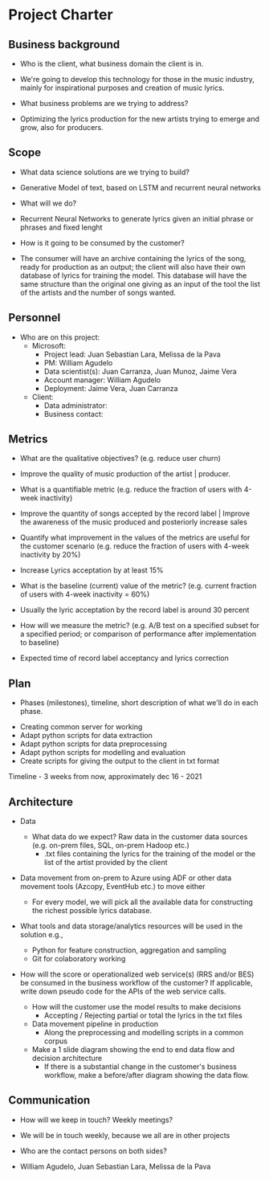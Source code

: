 # Project Charter

## Business background

* Who is the client, what business domain the client is in.
- We're going to develop this technology for those in the music industry, mainly for inspirational purposes and creation of music lyrics.
* What business problems are we trying to address?
- Optimizing the lyrics production for the new artists trying to emerge and grow, also for producers.

## Scope
* What data science solutions are we trying to build?
- Generative Model of text, based on LSTM and recurrent neural networks
* What will we do?
- Recurrent Neural Networks to generate lyrics given an initial phrase or phrases and fixed lenght 
* How is it going to be consumed by the customer?
- The consumer will have an archive containing the lyrics of the song, ready for production as an output; the client will also have their own database of lyrics for training the model. 
This database will have the same structure than the original one giving as an input of the tool the list of the artists and the number of songs wanted.

## Personnel
* Who are on this project:
	* Microsoft:
		* Project lead: Juan Sebastian Lara, Melissa de la Pava
		* PM: William Agudelo
		* Data scientist(s): Juan Carranza, Juan Munoz, Jaime Vera 
		* Account manager: William Agudelo
		* Deployment: Jaime Vera, Juan Carranza
	* Client:
		* Data administrator: 
		* Business contact:
	
## Metrics
* What are the qualitative objectives? (e.g. reduce user churn)
- Improve the quality of music production of the artist | producer. 
* What is a quantifiable metric  (e.g. reduce the fraction of users with 4-week inactivity)
- Improve the quantity of songs accepted by the record label | Improve the awareness of the music produced and posteriorly increase sales 
* Quantify what improvement in the values of the metrics are useful for the customer scenario (e.g. reduce the  fraction of users with 4-week inactivity by 20%) 
- Increase Lyrics acceptation by at least 15%
* What is the baseline (current) value of the metric? (e.g. current fraction of users with 4-week inactivity = 60%)
- Usually the lyric acceptation by the record label is around 30 percent
* How will we measure the metric? (e.g. A/B test on a specified subset for a specified period; or comparison of performance after implementation to baseline)
- Expected time of record label acceptancy and lyrics correction

## Plan
* Phases (milestones), timeline, short description of what we'll do in each phase.
- Creating common server for working
- Adapt python scripts for data extraction
- Adapt python scripts for data preprocessing
- Adapt python scripts for modelling and evaluation
- Create scripts for giving the output to the client in txt format

Timeline - 3 weeks from now, approximately dec 16 - 2021

## Architecture
* Data
  * What data do we expect? Raw data in the customer data sources (e.g. on-prem files, SQL, on-prem Hadoop etc.) 
	- .txt files containing the lyrics for the training of the model or the list of the artist provided by the client
* Data movement from on-prem to Azure using ADF or other data movement tools (Azcopy, EventHub etc.) to move either
  * For every model, we will pick all the available data for constructing the richest possible lyrics database.

* What tools and data storage/analytics resources will be used in the solution e.g.,
  * Python for feature construction, aggregation and sampling
  * Git for colaboratory working

* How will the score or operationalized web service(s) (RRS and/or BES) be consumed in the business workflow of the customer? If applicable, write down pseudo code for the APIs of the web service calls.
  * How will the customer use the model results to make decisions
	- Accepting / Rejecting partial or total the lyrics in the txt files
  * Data movement pipeline in production
	- Along the preprocessing and modelling scripts in a common corpus
  * Make a 1 slide diagram showing the end to end data flow and decision architecture
    * If there is a substantial change in the customer's business workflow, make a before/after diagram showing the data flow.

## Communication
* How will we keep in touch? Weekly meetings?
- We will be in touch weekly, because we all are in other projects
* Who are the contact persons on both sides?
- William Agudelo, Juan Sebastian Lara, Melissa de la Pava